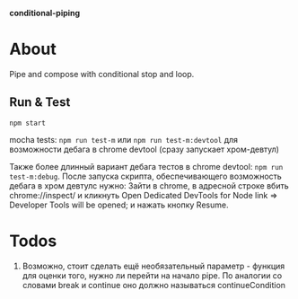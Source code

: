**conditional-piping**

# About
Pipe and compose with conditional stop and loop.

## Run & Test
`npm start`

mocha tests: `npm run test-m` или `npm run test-m:devtool` для возможности дебага в chrome devtool (сразу запускает хром-девтул)

Также более длинный вариант дебага тестов в chrome devtool: `npm run test-m:debug`.
После запуска скрипта, обеспечивающего возможность дебага в хром девтулс нужно:
Зайти в chrome, в адресной строке вбить chrome://inspect/ и кликнуть Open Dedicated DevTools for Node link => Developer Tools will be opened; и нажать кнопку Resume.

# Todos
1. Возможно, стоит сделать ещё необязательный параметр - функция для оценки того, нужно ли перейти на начало pipe. По аналогии со словами break и continue оно должно называться continueCondition